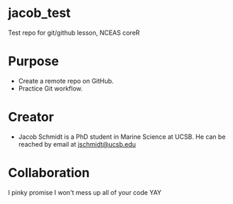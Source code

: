 # jacob_test
Test repo for git/github lesson, NCEAS coreR 

# Purpose
- Create a remote repo on GitHub.
- Practice Git workflow.

# Creator
- Jacob Schmidt is a PhD student in Marine Science at UCSB. He can be reached by email at [jschmidt@ucsb.edu](mailto:jschmidt@ucsb.edu)

# Collaboration
I pinky promise I won't mess up all of your code
  YAY